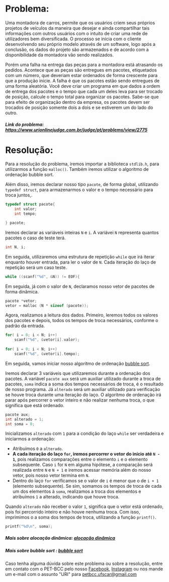 # Problema:
Uma montadora de carros, permite que os usuários criem seus próprios projetos de veículos da maneira que desejar e ainda compartilhar tais informações com outros usuários com o intuito de criar uma rede de utilizadores bem diversificada. O processo se inicia com o cliente desenvolvendo seu próprio modelo através de um software, logo após a conclusão, os dados do projeto são armazenados e de acordo com a disponibilidade da montadora vão sendo realizados.

Porém uma falha na entrega das peças para a montadora está atrasando os pedidos. Acontece que as peças são entregues em pacotes, etiquetados com um número, que deveriam estar ordenados de forma crescente para que a produção inicie. A falha é que os pacotes estão sendo entregues de uma forma aleatória. Você deve criar um programa em que dados a ordem de entrega dos pacotes e o tempo que cada um deles leva para ser trocado de posição, calcule o tempo total para organizar os pacotes. Sabe-se que para efeito de organização dentro da empresa, os pacotes devem ser trocados de posição somente dois a dois e se estiverem um do lado do outro.
##### Link do problema: https://www.urionlinejudge.com.br/judge/pt/problems/view/2775
 
 
# Resolução:
 

Para a resolução do problema, iremos importar a biblioteca `stdlib.h`, para utilizarmos a função `malloc()`. Também iremos utilizar o algoritmo de ordenação bubble sort.

Além disso, iremos declarar nosso tipo `pacote`, de forma global, utilizando `typedef struct`, para armazenarmos o valor e o tempo necessário para troca juntos,.

```c
typedef struct pacote{
    int valor;
    int tempo;

} pacote;
```

Iremos declarar as variáveis inteiras `N` e `i`. A variávei `N` representa quantos pacotes o caso de teste terá.

```c
int N, i;
```

Em seguida, utilizaremos uma estrutura de repetição `while` que irá iterar enquanto houver entrada, para ler o valor de `N`. Cada iteração do laço de repetição será um caso teste.

```c
while ((scanf("%d", &N)) != EOF){
```

Em seguida, já com o valor de `N`, declaramos nosso vetor de pacotes de forma dinâmica.

```c
pacote *vetor;
vetor = malloc (N * sizeof (pacote));
```

Agora, realizamos a leitura dos dados. Primeiro, leremos todos os valores dos pacotes e depois, todos os tempos de troca necessários, conforme o padrão da entrada.

```c
for( i = 0; i < N; i++)
    scanf("%d", &vetor[i].valor);
      
for( i = 0; i < N; i++)
    scanf("%d", &vetor[i].tempo);
```


Em seguida, vamos iniciar nosso algoritmo de ordenação [bubble sort](https://www.embarcados.com.br/algoritmos-de-ordenacao-bubble-sort/).

Iremos declarar 3 variáveis que utilizaremos durante a ordenação dos pacotes. A variável `pacote aux` será um auxiliar utilizado durante a troca de pacotes, `soma` indica a soma dos tempos necessários de troca, é o resultado de nosso programa. Já `alterado` será um auxiliar utilizado para verificação se houve troca durante uma iteração do laço. O algoritmo de ordenação irá parar após percorrer o vetor inteiro e não realizar nenhuma troca, o que significa que está ordenado. 

```c
pacote aux;
int alterado = 1;
int soma = 0;
```

Inicializamos `alterado` com `1` para a condição do laço `while` ser verdadeira e iniciarmos a ordenação:
- Atribuímos `0` a `alterado`.
- **A cada iteração do laço `for`, iremos percorrer o vetor do início até `N - 1`**, pois realizamos comparações entre o elemento `i` e o elemento subsequente. Caso `i` for `N` em alguma hipótese, a comparação será realizada entre `N` e `N + 1` e iremos acessar memória além do nosso vetor, pois nosso vetor termina em `N`. 
- Dentro do laço `for` verificamos se o valor de `i` é menor que o de `i + 1` (elemento subsequente). Se sim, somamos os tempos de troca de cada um dos elementos à `soma`, realizamos a troca dos elementos e atribuímos `1` a alterado, indicando que houve troca.

Quando `alterado` não receber o valor `1`, significa que o vetor está ordenado, pois foi percorrido inteiro e não houve nenhuma troca. Com isso, imprimimos o a soma dos tempos de troca, utilizando a função `printf()`.

```c
printf("%d\n", soma);
```

##### Mais sobre alocação dinâmica: [alocação dinâmica](https://www.ime.usp.br/~pf/algoritmos/aulas/aloca.html)
##### Mais sobre bubble sort : [bubble sort](https://www.embarcados.com.br/algoritmos-de-ordenacao-bubble-sort/)



Caso tenha alguma dúvida sobre este problema ou sobre a resolução, entre em contato com o PET-BCC pelo nosso
[Facebook](https://www.facebook.com/petbcc/),
[Instagram](https://www.instagram.com/petbcc.ufscar/)
ou nos mande um e-mail com o assunto "URI" para  petbcc.ufscar@gmail.com